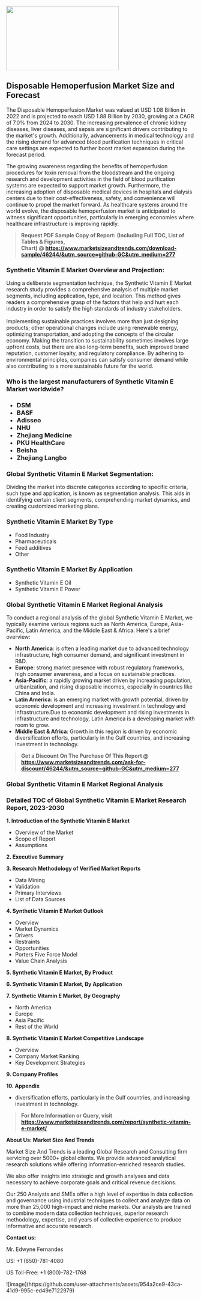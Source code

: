 <p><img class="alignnone size-medium wp-image-20088" src="https://ffe5etoiles.com/wp-content/uploads/2024/12/MST1-300x171.png" alt="" width="300" height="171" /></p><h2>Disposable Hemoperfusion Market Size and Forecast</h2><p>The Disposable Hemoperfusion Market was valued at USD 1.08 Billion in 2022 and is projected to reach USD 1.88 Billion by 2030, growing at a CAGR of 7.0% from 2024 to 2030. The increasing prevalence of chronic kidney diseases, liver diseases, and sepsis are significant drivers contributing to the market's growth. Additionally, advancements in medical technology and the rising demand for advanced blood purification techniques in critical care settings are expected to further boost market expansion during the forecast period.</p><p>The growing awareness regarding the benefits of hemoperfusion procedures for toxin removal from the bloodstream and the ongoing research and development activities in the field of blood purification systems are expected to support market growth. Furthermore, the increasing adoption of disposable medical devices in hospitals and dialysis centers due to their cost-effectiveness, safety, and convenience will continue to propel the market forward. As healthcare systems around the world evolve, the disposable hemoperfusion market is anticipated to witness significant opportunities, particularly in emerging economies where healthcare infrastructure is improving rapidly.</p></p><blockquote id="" class=""><strong>Request PDF Sample Copy of Report: (Including Full TOC, List of Tables &amp; Figures, Chart)&nbsp;@&nbsp;<strong><a href="https://www.marketsizeandtrends.com/download-sample/46244/&utm_source=github-GC&utm_medium=277" target="_blank">https://www.marketsizeandtrends.com/download-sample/46244/&utm_source=github-GC&utm_medium=277</a></strong></strong></blockquote><h3 id="" class="">Synthetic Vitamin E Market&nbsp;Overview and Projection:</h3><p id="" class="">Using a deliberate segmentation technique, the Synthetic Vitamin E Market research study provides a comprehensive analysis of multiple market segments, including application, type, and location. This method gives readers a comprehensive grasp of the factors that help and hurt each industry in order to satisfy the high standards of industry stakeholders. <br /> <br />Implementing sustainable practices involves more than just designing products; other operational changes include using renewable energy, optimizing transportation, and adopting the concepts of the circular economy. Making the transition to sustainability sometimes involves large upfront costs, but there are also long-term benefits, such improved brand reputation, customer loyalty, and regulatory compliance. By adhering to environmental principles, companies can satisfy consumer demand while also contributing to a more sustainable future for the world.</p><h3 id="" class="">Who is the largest manufacturers of&nbsp;Synthetic Vitamin E Market worldwide?</h3><h3 class=""><p><ul><li>DSM </li><li> BASF </li><li> Adisseo </li><li> NHU </li><li> Zhejiang Medicine </li><li> PKU HealthCare </li><li> Beisha </li><li> Zhejiang Langbo</li></ul></p></h3><h3 id="" class="">Global&nbsp;Synthetic Vitamin E Market Segmentation:</h3><p id="" class="">Dividing the market into discrete categories according to specific criteria, such type and application, is known as segmentation analysis. This aids in identifying certain client segments, comprehending market dynamics, and creating customized marketing plans.</p><h3 id="" class="">Synthetic Vitamin E Market&nbsp;By Type</h3><p><p><ul><li>Food Industry </li><li> Pharmaceuticals </li><li> Feed additives </li><li> Other</p></li></ul></p></p><h3 id="" class="">Synthetic Vitamin E Market&nbsp;By Application</h3><p class=""><p><ul><li>Synthetic Vitamin E Oil </li><li> Synthetic Vitamin E Power</li></ul></p></p><h3 id="" class="">Global Synthetic Vitamin E Market Regional Analysis</h3><p id="" class="">To conduct a regional analysis of the global Synthetic Vitamin E Market, we typically examine various regions such as North America, Europe, Asia-Pacific, Latin America, and the Middle East &amp; Africa. Here's a brief overview:</p><ul><li><strong>North America</strong>: is often a leading market due to advanced technology infrastructure, high consumer demand, and significant investment in R&amp;D.</li><li><strong>Europe</strong>: strong market presence with robust regulatory frameworks, high consumer awareness, and a focus on sustainable practices.</li><li><strong>Asia-Pacific</strong>: a rapidly growing market driven by increasing population, urbanization, and rising disposable incomes, especially in countries like China and India.</li><li><strong>Latin America</strong>: is an emerging market with growth potential, driven by economic development and increasing investment in technology and infrastructure.Due to economic development and rising investments in infrastructure and technology, Latin America is a developing market with room to grow.</li><li><strong>Middle East &amp; Africa</strong>: Growth in this region is driven by economic diversification efforts, particularly in the Gulf countries, and increasing investment in technology.</li></ul><blockquote id="" class=""><strong>Get a Discount On The Purchase Of This Report @ <strong><a href="https://www.marketsizeandtrends.com/ask-for-discount/46244/&utm_source=github-GC&utm_medium=277" target="_blank">https://www.marketsizeandtrends.com/ask-for-discount/46244/&utm_source=github-GC&utm_medium=277</a></strong></strong></blockquote><h3 id="" class="">Global Synthetic Vitamin E Market Regional Analysis</h3><h3 id="" class="">Detailed TOC of Global Synthetic Vitamin E Market Research Report, 2023-2030</h3><p id="" class=""><strong>1. Introduction of the Synthetic Vitamin E Market</strong></p><ul><li>Overview of the Market</li><li>Scope of Report</li><li>Assumptions</li></ul><p id="" class=""><strong>2. Executive Summary</strong></p><p id="" class=""><strong>3. Research Methodology of Verified Market Reports</strong></p><ul><li>Data Mining</li><li>Validation</li><li>Primary Interviews</li><li>List of Data Sources</li></ul><p id="" class=""><strong>4. Synthetic Vitamin E Market Outlook</strong></p><ul><li>Overview</li><li>Market Dynamics</li><li>Drivers</li><li>Restraints</li><li>Opportunities</li><li>Porters Five Force Model</li><li>Value Chain Analysis</li></ul><p id="" class=""><strong>5. Synthetic Vitamin E Market, By Product</strong></p><p id="" class=""><strong>6. Synthetic Vitamin E Market, By Application</strong></p><p id="" class=""><strong>7. Synthetic Vitamin E Market, By Geography</strong></p><ul><li>North America</li><li>Europe</li><li>Asia Pacific</li><li>Rest of the World</li></ul><p id="" class=""><strong>8. Synthetic Vitamin E Market Competitive Landscape</strong></p><ul><li>Overview</li><li>Company Market Ranking</li><li>Key Development Strategies</li></ul><p id="" class=""><strong>9. Company Profiles</strong></p><p id="" class=""><strong>10. Appendix</strong></p><ul><li>diversification efforts, particularly in the Gulf countries, and increasing investment in technology.</li></ul><blockquote id="" class=""><strong>For More Information or Query, visit <strong><strong><a href="https://www.marketsizeandtrends.com/report/synthetic-vitamin-e-market/" target="_blank">https://www.marketsizeandtrends.com/report/synthetic-vitamin-e-market/</a></strong></strong></strong></blockquote><p id="" class=""><strong>About Us: Market Size And Trends</strong></p><p id="" class="">Market Size And Trends is a leading Global Research and Consulting firm servicing over 5000+ global clients. We provide advanced analytical research solutions while offering information-enriched research studies.</p><p id="" class="">We also offer insights into strategic and growth analyses and data necessary to achieve corporate goals and critical revenue decisions.</p><p id="" class="">Our 250 Analysts and SMEs offer a high level of expertise in data collection and governance using industrial techniques to collect and analyze data on more than 25,000 high-impact and niche markets. Our analysts are trained to combine modern data collection techniques, superior research methodology, expertise, and years of collective experience to produce informative and accurate research.</p><p id="" class=""><strong>Contact us:</strong></p><p id="" class="">Mr. Edwyne Fernandes</p><p id="" class="">US: +1 (650)-781-4080</p><p id="" class="">US Toll-Free: +1 (800)-782-1768</p>
![image](https://github.com/user-attachments/assets/954a2ce9-43ca-41d9-995c-ed49e7122979)
